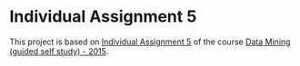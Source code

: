 # Individual Assignment 5

This project is based on [Individual Assignment 5](https://docs.google.com/document/d/1htZSOxnRgvAUrVIHCqCad4XXVV_JCGkYDqs-Nht7Qg4/edit)
of the course [Data Mining (guided self study) - 2015](https://www.cs.helsinki.fi/en/courses/582634/2015/k/k/1).